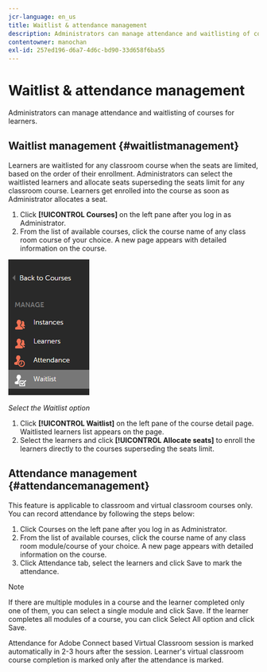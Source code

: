 ```yaml
---
jcr-language: en_us
title: Waitlist & attendance management
description: Administrators can manage attendance and waitlisting of courses for learners.
contentowner: manochan
exl-id: 257ed196-d6a7-4d6c-bd90-33d658f6ba55
---
```

# Waitlist & attendance management

Administrators can manage attendance and waitlisting of courses for learners.

## Waitlist management {#waitlistmanagement}

Learners are waitlisted for any classroom course when the seats are limited, based on the order of their enrollment. Administrators can select the waitlisted learners and allocate seats superseding the seats limit for any classroom course. Learners get enrolled into the course as soon as Administrator allocates a seat.

1. Click **[!UICONTROL Courses]** on the left pane after you log in as Administrator.
1. From the list of available courses, click the course name of any class room course of your choice. A new page appears with detailed information on the course.

![](assets/waitlist-and-attendance-mgmnt.png)

*Select the Waitlist option*

1. Click **[!UICONTROL Waitlist]** on the left pane of the course detail page. Waitlisted learners list appears on the page.
1. Select the learners and click **[!UICONTROL Allocate seats]** to enroll the learners directly to the courses superseding the seats limit.

## Attendance management {#attendancemanagement}

This feature is applicable to classroom and virtual classroom courses only. You can record attendance by following the steps below:

1. Click Courses on the left pane after you log in as Administrator.
1. From the list of available courses, click the course name of any class room module/course of your choice. A new page appears with detailed information on the course.
1. Click Attendance tab, select the learners and click Save to mark the attendance.

>[!NOTE]
>
>If there are multiple modules in a course and the learner completed only one of them, you can select a single module and click Save. If the learner completes all modules of a course, you can click Select All option and click Save.

Attendance for Adobe Connect based Virtual Classroom session is marked automatically in 2-3 hours after the session. Learner's virtual classroom course completion is marked only after the attendance is marked.
